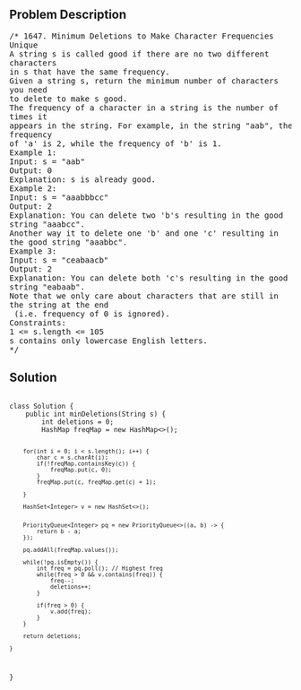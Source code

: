 <!--
<style>
  body { font-family: Arial, sans-serif; }
  .container { max-width: 100%; margin: 0 auto; padding: 10px; }
  .comment-block { max-width: 30%; background-color: #f9f9f9; padding: 10px; border-left: 5px solid #ccc; overflow-wrap: break-word; white-space: pre-wrap; }
  .code-block { background-color: #f4f4f4; padding: 10px; border: 1px solid #ddd; overflow-wrap: break-word; white-space: pre-wrap; }
</style>
-->

<div class='container'>
<h2>Problem Description</h2>
<div class='comment-block'>
<pre>
/* 1647. Minimum Deletions to Make Character Frequencies
Unique
A string s is called good if there are no two different
characters
in s that have the same frequency.
Given a string s, return the minimum number of characters
you need
to delete to make s good.
The frequency of a character in a string is the number of
times it
appears in the string. For example, in the string "aab", the
frequency
of 'a' is 2, while the frequency of 'b' is 1.
Example 1:
Input: s = "aab"
Output: 0
Explanation: s is already good.
Example 2:
Input: s = "aaabbbcc"
Output: 2
Explanation: You can delete two 'b's resulting in the good
string "aaabcc".
Another way it to delete one 'b' and one 'c' resulting in
the good string "aaabbc".
Example 3:
Input: s = "ceabaacb"
Output: 2
Explanation: You can delete both 'c's resulting in the good
string "eabaab".
Note that we only care about characters that are still in
the string at the end
 (i.e. frequency of 0 is ignored).
Constraints:
1 <= s.length <= 105
s contains only lowercase English letters.
*/
</pre>
</div>

<h2>Solution</h2>
<div class='code-block'>
<pre><code class='language-java'>
class Solution {
    public int minDeletions(String s) {
        int deletions = 0;
        HashMap<Character, Integer> freqMap = new HashMap<>();

        for(int i = 0; i < s.length(); i++) {
            char c = s.charAt(i);
            if(!freqMap.containsKey(c)) {
                freqMap.put(c, 0);
            }
            freqMap.put(c, freqMap.get(c) + 1);

        }

        HashSet<Integer> v = new HashSet<>();


        PriorityQueue<Integer> pq = new PriorityQueue<>((a, b) -> {
            return b - a;
        });

        pq.addAll(freqMap.values());

        while(!pq.isEmpty()) {
            int freq = pq.poll(); // Highest freq
            while(freq > 0 && v.contains(freq)) {
                freq--;
                deletions++;
            }

            if(freq > 0) {
                v.add(freq);
            }
        }

        return deletions;
        
    }
}
</code></pre>
</div>
</div>
